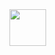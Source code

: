 <img src="https://cdn.jsdelivr.net/gh/devicons/devicon/icons/python/python-original.svg" width="65" height="65"/>



